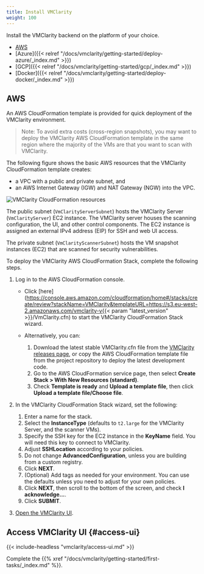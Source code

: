 ```yaml
---
title: Install VMClarity
weight: 100
---
```


Install the VMClarity backend on the platform of your choice.

- [AWS](#aws)
- [Azure]({{< relref "/docs/vmclarity/getting-started/deploy-azure/_index.md" >}})
- [GCP]({{< relref "/docs/vmclarity/getting-started/gcp/_index.md" >}})
- [Docker]({{< relref "/docs/vmclarity/getting-started/deploy-docker/_index.md" >}})

## AWS

An AWS CloudFormation template is provided for quick deployment of the VMClarity environment.

> Note: To avoid extra costs (cross-region snapshots), you may want to deploy the VMClarity AWS CloudFormation template in the same region where the majority of the VMs are that you want to scan with VMClarity.

The following figure shows the basic AWS resources that the VMClarity CloudFormation template creates:

- a VPC with a public and private subnet, and
- an AWS Internet Gateway (IGW) and NAT Gateway (NGW) into the VPC.

![VMClarity CloudFormation resources](vmclarity-cf-basic.svg)

The public subnet (`VmClarityServerSubnet`) hosts the VMClarity Server (`VmClarityServer`) EC2 instance. The VMClarity server houses the scanning configuration, the UI, and other control components. The EC2 instance is assigned an external IPv4 address (EIP) for SSH and web UI access.

The private subnet (`VmClarityScannerSubnet`) hosts the VM snapshot instances (EC2) that are scanned for security vulnerabilities.

To deploy the VMClarity AWS CloudFormation Stack, complete the following steps.

1. Log in to the AWS CloudFormation console.

    - Click [here](https://console.aws.amazon.com/cloudformation/home#/stacks/create/review?stackName=VMClarity&templateURL=https://s3.eu-west-2.amazonaws.com/vmclarity-v{{< param "latest_version" >}}/VmClarity.cfn) to start the VMClarity CloudFormation Stack wizard.
    - Alternatively, you can:

        1. Download the latest stable VMClarity.cfn file from the [VMClarity releases page](https://github.com/openclarity/vmclarity/releases), or copy the AWS CloudFormation template file from the project repository to deploy the latest development code.
        1. Go to the AWS CloudFormation service page, then select **Create Stack > With New Resources (standard)**.
        1. Check **Template is ready** and **Upload a template file**, then click **Upload a template file/Choose file**.

1. In the VMClarity CloudFormation Stack wizard, set the following:

    1. Enter a name for the stack.
    1. Select the **InstanceType** (defaults to `t2.large` for the VMClarity Server, and the scanner VMs).
    1. Specify the SSH key for the EC2 instance in the **KeyName** field. You will need this key to connect to VMClarity.
    1. Adjust **SSHLocation** according to your policies.
    1. Do not change **AdvancedConfiguration**, unless you are building from a custom registry.
    1. Click **NEXT**.
    1. (Optional) Add tags as needed for your environment.  You can use the defaults unless you need to adjust for your own policies.
    1. Click **NEXT**, then scroll to the bottom of the screen, and check **I acknowledge...**.
    1. Click **SUBMIT**.

1. [Open the VMClarity UI](#access-ui).

## Access VMClarity UI {#access-ui}

{{< include-headless "vmclarity/access-ui.md" >}}

Complete the {{% xref "/docs/vmclarity/getting-started/first-tasks/_index.md" %}}.
